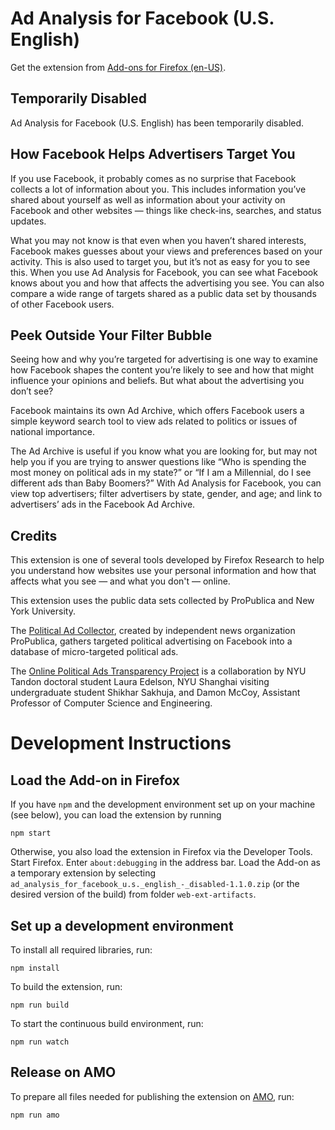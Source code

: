 # Ad Analysis for Facebook (U.S. English)

Get the extension from [Add-ons for Firefox (en-US)](https://addons.mozilla.org/en-US/firefox/addon/ad-analysis-for-facebook/).

## Temporarily Disabled

Ad Analysis for Facebook (U.S. English) has been temporarily disabled.

## How Facebook Helps Advertisers Target You

If you use Facebook, it probably comes as no surprise that Facebook collects a lot of information about you. This includes information you’ve shared about yourself as well as information about your activity on Facebook and other websites — things like check-ins, searches, and status updates.

What you may not know is that even when you haven’t shared interests, Facebook makes guesses about your views and preferences based on your activity. This is also used to target you, but it’s not as easy for you to see this. When you use Ad Analysis for Facebook, you can see what Facebook knows about you and how that affects the advertising you see. You can also compare a wide range of targets shared as a public data set by thousands of other Facebook users.

## Peek Outside Your Filter Bubble

Seeing how and why you’re targeted for advertising is one way to examine how Facebook shapes the content you’re likely to see and how that might influence your opinions and beliefs. But what about the advertising you don’t see?

Facebook maintains its own Ad Archive, which offers Facebook users a simple keyword search tool to view ads related to politics or issues of national importance.

The Ad Archive is useful if you know what you are looking for, but may not help you if you are trying to answer questions like “Who is spending the most money on political ads in my state?” or “If I am a Millennial, do I see different ads than Baby Boomers?” With Ad Analysis for Facebook, you can view top advertisers; filter advertisers by state, gender, and age; and link to advertisers’ ads in the Facebook Ad Archive.

## Credits

This extension is one of several tools developed by Firefox Research to help you understand how websites use your personal information and how that affects what you see — and what you don't — online.

This extension uses the public data sets collected by ProPublica and New York University.

The [Political Ad Collector](http://projects.propublica.org/facebook-ads/), created by independent news organization ProPublica, gathers targeted political advertising on Facebook into a database of micro-targeted political ads.

The [Online Political Ads Transparency Project](https://engineering.nyu.edu/online-political-ads-transparency-project/) is a collaboration by NYU Tandon doctoral student Laura Edelson, NYU Shanghai visiting undergraduate student Shikhar Sakhuja, and Damon McCoy, Assistant Professor of Computer Science and Engineering.

# Development Instructions 

## Load the Add-on in Firefox

If you have `npm` and the development environment set up on your machine (see below), you can load the extension by running

```
npm start
```

Otherwise, you also load the extension in Firefox via the Developer Tools. Start Firefox. Enter `about:debugging` in the address bar. Load the Add-on as a temporary extension by selecting `ad_analysis_for_facebook_u.s._english_-_disabled-1.1.0.zip` (or the desired version of the build) from folder `web-ext-artifacts`.

## Set up a development environment

To install all required libraries, run:
```
npm install
```

To build the extension, run:
```
npm run build
```

To start the continuous build environment, run:
```
npm run watch
```

## Release on AMO

To prepare all files needed for publishing the extension on [AMO](https://addons.mozilla.org), run:
```
npm run amo
```
